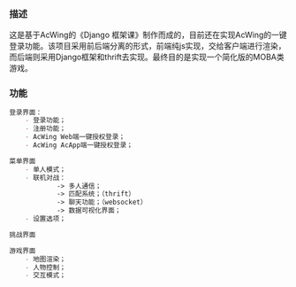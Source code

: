 ### 描述

这是基于AcWing的《Django 框架课》制作而成的，目前还在实现AcWing的一键登录功能。该项目采用前后端分离的形式，前端纯js实现，交给客户端进行渲染，而后端则采用Django框架和thrift去实现。最终目的是实现一个简化版的MOBA类游戏。



### 功能

```markdown
登录界面：
	- 登录功能；
	- 注册功能；
	- AcWing Web端一键授权登录；
	- AcWing AcApp端一键授权登录；

菜单界面
	- 单人模式；
	- 联机对战：
            -> 多人通信；
            -> 匹配系统；（thrift）
            -> 聊天功能；（websocket）
            -> 数据可视化界面； 
	- 设置选项；

挑战界面

游戏界面
	- 地图渲染；
	- 人物控制；
	- 交互模式；
```

